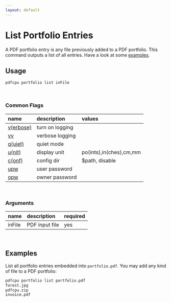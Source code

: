 ```yaml
---
layout: default
---
```


# List Portfolio Entries

A PDF portfolio entry is any file previously added to a PDF portfolio. This command outputs a list of all entries. Have a look at some [examples](#examples).

## Usage

```
pdfcpu portfolio list inFile
```

<br>

### Common Flags

| name                                            | description     | values
|:------------------------------------------------|:----------------|:-------
| [v(erbose)](../getting_started/common_flags.md) | turn on logging |
| [vv](../getting_started/common_flags.md)        | verbose logging |
| [q(uiet)](../getting_started/common_flags.md)   | quiet mode      |
| [u(nit)](../getting_started/common_flags.md)    | display unit    | po(ints),in(ches),cm,mm
| [c(onf)](../getting_started/common_flags.md)       | config dir      | $path, disable
| [upw](../getting_started/common_flags.md)          | user password   |
| [opw](../getting_started/common_flags.md)          | owner password  |

<br>

### Arguments

| name         | description         | required
|:-------------|:--------------------|:--------
| inFile       | PDF input file      | yes

<br>

## Examples

 List all portfolio entries embedded into `portfolio.pdf`. You may add any kind of file to a PDF portfolio:

```sh
pdfcpu portfolio list portfolio.pdf
forest.jpg
pdfcpu.zip
invoice.pdf
```
